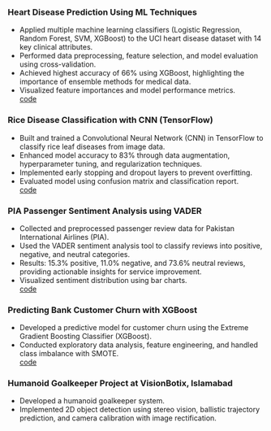 
### Heart Disease Prediction Using ML Techniques
- Applied multiple machine learning classifiers (Logistic Regression, Random Forest, SVM, XGBoost) to the UCI heart disease dataset with 14 key clinical attributes.
- Performed data preprocessing, feature selection, and model evaluation using cross-validation.
- Achieved highest accuracy of 66% using XGBoost, highlighting the importance of ensemble methods for medical data.
- Visualized feature importances and model performance metrics. <br>
[code](https://www.kaggle.com/code/ishaquealidad/heart-disease-prediction-uci-ipynb   )

### Rice Disease Classification with CNN (TensorFlow)
- Built and trained a Convolutional Neural Network (CNN) in TensorFlow to classify rice leaf diseases from image data.
- Enhanced model accuracy to 83% through data augmentation, hyperparameter tuning, and regularization techniques.
- Implemented early stopping and dropout layers to prevent overfitting.
- Evaluated model using confusion matrix and classification report. <br>
[code](https://www.kaggle.com/code/ishaquealidad/rice-disease-prediction) 

### PIA Passenger Sentiment Analysis using VADER
- Collected and preprocessed passenger review data for Pakistan International Airlines (PIA).
- Used the VADER sentiment analysis tool to classify reviews into positive, negative, and neutral categories.
- Results: 15.3% positive, 11.0% negative, and 73.6% neutral reviews, providing actionable insights for service improvement.
- Visualized sentiment distribution using bar charts. <br>
[code](https://www.kaggle.com/code/ishaquealidad/sentiment-analysis-vader-ipynb)

### Predicting Bank Customer Churn with XGBoost
- Developed a predictive model for customer churn using the Extreme Gradient Boosting Classifier (XGBoost).
- Conducted exploratory data analysis, feature engineering, and handled class imbalance with SMOTE. <br>
[code](https://www.kaggle.com/code/ishaquealidad/bank-churn-xgb-classifier-ipynb)

### Humanoid Goalkeeper Project at VisionBotix, Islamabad
- Developed a humanoid goalkeeper system.
- Implemented 2D object detection using stereo vision, ballistic trajectory prediction, and camera calibration with image rectification.